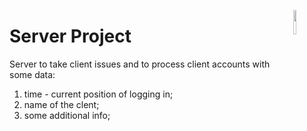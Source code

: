 <a href="https://www.oracle.com/java/technologies/downloads/"><img src="https://img.icons8.com/?size=2x&id=13679&format=png" align="right" width="10%"></a>
# Server Project
Server to take client issues and to process client accounts with some data:
1. time - current position of logging in;
1. name of the clent;
1. some additional info;
